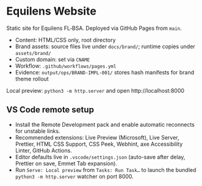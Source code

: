 # Equilens Website

Static site for Equilens FL‑BSA. Deployed via GitHub Pages from `main`.

- Content: HTML/CSS only, root directory
- Brand assets: source files live under `docs/brand/`; runtime copies under `assets/brand/`
- Custom domain: set via `CNAME`
- Workflow: `.github/workflows/pages.yml`
- Evidence: `output/ops/BRAND-IMPL-001/` stores hash manifests for brand theme rollout

Local preview: `python3 -m http.server` and open http://localhost:8000

## VS Code remote setup

- Install the Remote Development pack and enable automatic reconnects for unstable links.
- Recommended extensions: Live Preview (Microsoft), Live Server, Prettier, HTML CSS Support, CSS Peek, Webhint, axe Accessibility Linter, GitHub Actions.
- Editor defaults live in `.vscode/settings.json` (auto-save after delay, Prettier on save, Emmet Tab expansion).
- Run `Serve: Local preview` from `Tasks: Run Task…` to launch the bundled `python3 -m http.server` watcher on port 8000.
